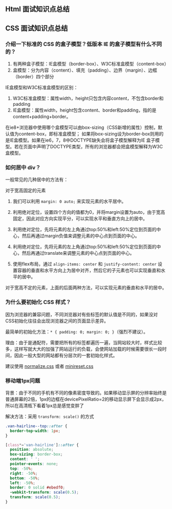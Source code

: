 ## Html 面试知识点总结

## CSS 面试知识点总结

### 介绍一下标准的 CSS 的盒子模型？低版本 IE 的盒子模型有什么不同的？

1. 有两种盒子模型：IE盒模型（border-box）、W3C标准盒模型（content-box）
2. 盒模型：分为内容（content）、填充（padding）、边界（margin）、边框（border）四个部分

IE盒模型和W3C标准盒模型的区别：

1. W3C标准盒模型：属性width，height只包含内容content，不包含border和padding
2. IE盒模型：属性width，height包含content、border和padding，指的是content+padding+border。

在ie8+浏览器中使用哪个盒模型可以由box-sizing（CSS新增的属性）控制，默认值为content-box，即标准盒模型；
如果将box-sizing设为border-box则用的是IE盒模型。如果在ie6，7，8中DOCTYPE缺失会将盒子模型解释为IE 盒子模型。若在页面中声明了DOCTYPE类型，所有的浏览器都会把盒模型解释为W3C盒模型。

### 如何居中 div？

一般常见的几种居中的方法有：

对于宽高固定的元素

1. 我们可以利用 `margin: 0 auto;` 来实现元素的水平居中。

2. 利用绝对定位，设置四个方向的值都为0，并将margin设置为auto，由于宽高固定，因此对应方向实现平分，可以实现水平和垂直方向上的居中。

3. 利用绝对定位，先将元素的左上角通过top:50%和left:50%定位到页面的中心，然后再通过margin负值来调整元素的中心点到页面的中心。

4. 利用绝对定位，先将元素的左上角通过top:50%和left:50%定位到页面的中心，然后再通过translate来调整元素的中心点到页面的中心。

5. 使用flex布局，通过 `align-items: center` 和 `justify-content: center` 设置容器的垂直和水平方向上为居中对齐，然后它的子元素也可以实现垂直和水平的居中。

对于宽高不定的元素，上面的后面两种方法，可以实现元素的垂直和水平的居中。

### 为什么要初始化 CSS 样式？

因为浏览器的兼容问题，不同浏览器对有些标签的默认值是不同的，如果没对CSS初始化往往会出现浏览器之间的页面显示差异。

最简单的初始化方法：`* { padding: 0; margin: 0; }`（强烈不建议）。

理由：由于是通配符，需要把所有的标签都遍历一遍，当网站较大时，样式比较多，这样写就大大的加强了网站运行的负载，会使网站加载的时候需要很长一段时间，因此一般大型的网站都有分层次的一套初始化样式。

建议使用 [normalize.css](http://necolas.github.io/normalize.css/) 或者 [minireset.css](https://jgthms.com/minireset.css/)

### 移动端1px问题

背景：由于不同的手机有不同的像素密度导致的。如果移动显示屏的分辨率始终是普通屏幕的2倍，1px的边框在devicePixelRatio=2的移动显示屏下会显示成2px，所以在高清瓶下看着1px总是感觉变胖了

解决方法：采用 `transform: scale()` 的方式

```css
.van-hairline--top::after {
  border-top-width: 1px;
}

[class*='van-hairline']::after {
  position: absolute;
  box-sizing: border-box;
  content: ' ';
  pointer-events: none;
  top: -50%;
  right: -50%;
  bottom: -50%;
  left: -50%;
  border: 0 solid #ebedf0;
  -webkit-transform: scale(0.5);
  transform: scale(0.5);
}
```
